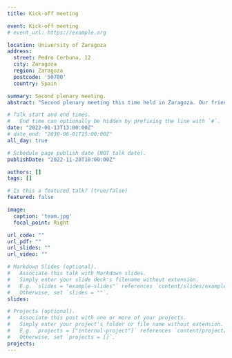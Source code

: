 ```yaml
---
title: Kick-off meeting

event: Kick-off meeting
# event_url: https://example.org

location: University of Zaragoza
address:
  street: Pedro Cerbuna, 12
  city: Zaragoza
  region: Zaragoza
  postcode: '50700'
  country: Spain

summary: Second plenary meeting.
abstract: "Second plenary meeting this time held in Zaragoza. Our friends Aitor Ameztegui and Lluis Coll from the UMBRACLIM joined us to provide advice on forest management."

# Talk start and end times.
#   End time can optionally be hidden by prefixing the line with `#`.
date: "2022-01-13T13:00:00Z"
# date_end: "2030-06-01T15:00:00Z"
all_day: true

# Schedule page publish date (NOT talk date).
publishDate: "2022-11-28T10:00:00Z"

authors: []
tags: []

# Is this a featured talk? (true/false)
featured: false

image: 
  caption: 'team.jpg'
  focal_point: Right

url_code: ""
url_pdf: ""
url_slides: ""
url_video: ""

# Markdown Slides (optional).
#   Associate this talk with Markdown slides.
#   Simply enter your slide deck's filename without extension.
#   E.g. `slides = "example-slides"` references `content/slides/example-slides.md`.
#   Otherwise, set `slides = ""`.
slides:

# Projects (optional).
#   Associate this post with one or more of your projects.
#   Simply enter your project's folder or file name without extension.
#   E.g. `projects = ["internal-project"]` references `content/project/deep-learning/index.md`.
#   Otherwise, set `projects = []`.
projects:
---
```


